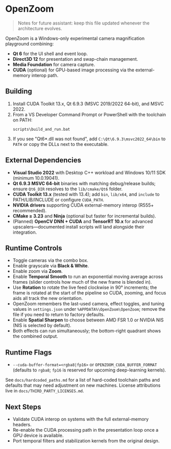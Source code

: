 # OpenZoom

> Notes for future assistant: keep this file updated whenever the architecture evolves.

OpenZoom is a Windows-only experimental camera magnification playground combining:
- **Qt 6** for the UI shell and event loop.
- **Direct3D 12** for presentation and swap-chain management.
- **Media Foundation** for camera capture.
- **CUDA** (optional) for GPU-based image processing via the external-memory interop path.

## Building
1. Install CUDA Toolkit 13.x, Qt 6.9.3 (MSVC 2019/2022 64-bit), and MSVC 2022.
2. From a VS Developer Command Prompt or PowerShell with the toolchain on PATH:
   ```
   scripts\build_and_run.bat
   ```
3. If you see "Qt6*.dll was not found", add `C:\Qt\6.9.3\msvc2022_64\bin` to `PATH` or copy the DLLs next to the executable.

## External Dependencies
- **Visual Studio 2022** with Desktop C++ workload and Windows 10/11 SDK (minimum 10.0.19041).
- **Qt 6.9.3 MSVC 64-bit** binaries with matching debug/release builds; ensure `Qt6_DIR` resolves to the `lib/cmake/Qt6` folder.
- **CUDA Toolkit 13.x** (tested with 13.4); add `bin`, `lib/x64`, and `include` to PATH/LIB/INCLUDE or configure `CUDA_PATH`.
- **NVIDIA drivers** supporting CUDA external-memory interop (R555+ recommended).
- **CMake ≥ 3.23** and **Ninja** (optional but faster for incremental builds).
- (Planned) **OpenCV DNN + CUDA** and **TensorRT 10.x** for advanced upscalers—documented install scripts will land alongside their integration.

## Runtime Controls
- Toggle cameras via the combo box.
- Enable grayscale via **Black & White**.
- Enable zoom via **Zoom**.
- Enable **Temporal Smooth** to run an exponential moving average across frames (slider controls how much of the new frame is blended in).
- Use **Rotation** to rotate the live feed clockwise in 90° increments; the frame is rotated at the start of the pipeline so CUDA, zooming, and focus aids all track the new orientation.
- OpenZoom remembers the last-used camera, effect toggles, and tuning values in `settings.json` under `%APPDATA%\OpenZoom\OpenZoom`; remove the file if you need to return to factory defaults.
- Enable **Spatial Sharpen** to choose between AMD FSR 1.0 or NVIDIA NIS (NIS is selected by default).
- Both effects can run simultaneously; the bottom-right quadrant shows the combined output.

## Runtime Flags
- `--cuda-buffer-format=<rgba8|fp16>` or `OPENZOOM_CUDA_BUFFER_FORMAT` (defaults to `rgba8`; `fp16` is reserved for upcoming deep-learning kernels).

See `docs/hardcoded_paths.md` for a list of hard-coded toolchain paths and
defaults that may need adjustment on new machines. License attributions live
in `docs/THIRD_PARTY_LICENSES.md`.

## Next Steps
- Validate CUDA interop on systems with the full external-memory headers.
- Re-enable the CUDA processing path in the presentation loop once a GPU device is available.
- Port temporal filters and stabilization kernels from the original design.
